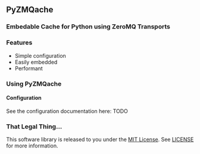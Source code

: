 ## PyZMQache
### Embedable Cache for Python using ZeroMQ Transports

### Features
* Simple configuration
* Easily embedded
* Performant

### Using PyZMQache

#### Configuration

See the configuration documentation here: TODO

### That Legal Thing...

This software library is released to you under the [MIT License](http://opensource.org/licenses/MIT). See [LICENSE](https://github.com/zinic/pyzmqache/blob/master/LICENSE) for more information.

